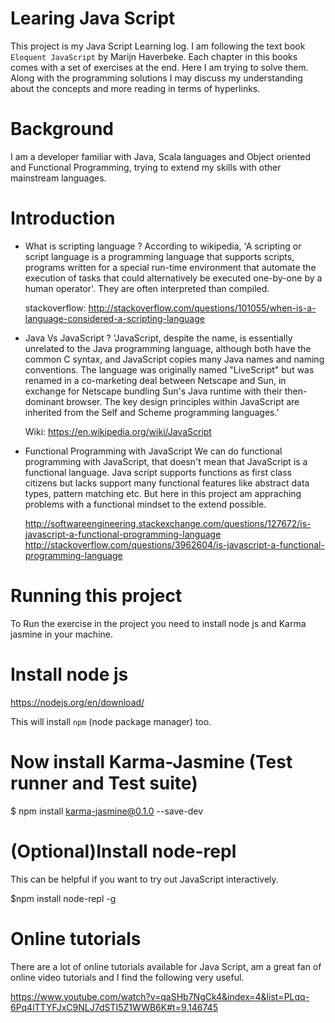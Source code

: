 
Learing Java Script
===================

This project is my Java Script Learning log. I am following the text book `Eloquent JavaScript` by Marijn Haverbeke. Each chapter in this books comes with a set of exercises at the end. Here I am trying to solve them. Along with the programming solutions  I may discuss 
my understanding about the concepts and more reading in terms of hyperlinks.

Background
==========
I am a developer familiar with Java, Scala languages and Object oriented and Functional Programming, trying to extend my skills with other mainstream languages. 

Introduction
=============
* What is scripting language ?
  According to wikipedia, 'A scripting or script language is a programming language that supports scripts, programs written for a special run-time environment that automate the execution of tasks that could alternatively be executed one-by-one by a human operator'.
  They are often interpreted than compiled.

  stackoverflow: http://stackoverflow.com/questions/101055/when-is-a-language-considered-a-scripting-language

* Java Vs JavaScript ?
  'JavaScript, despite the name, is essentially unrelated to the Java programming language, although both have the common C syntax, and JavaScript copies many Java names and naming conventions. The language was originally named "LiveScript" but was renamed in a co-marketing deal between Netscape and Sun, in exchange for Netscape bundling Sun's Java runtime with their then-dominant browser. The key design principles within JavaScript are inherited from the Self and Scheme programming languages.' 

  Wiki: https://en.wikipedia.org/wiki/JavaScript

* Functional Programming with JavaScript
  We can do functional programming with JavaScript, that doesn't mean that JavaScript is a functional language. Java script supports functions as first class citizens but lacks support many functional features like abstract data types, pattern matching etc. But here in this project am appraching problems with a functional mindset to the extend possible.

  http://softwareengineering.stackexchange.com/questions/127672/is-javascript-a-functional-programming-language
  http://stackoverflow.com/questions/3962604/is-javascript-a-functional-programming-language


Running this project
====================
To Run the exercise in the project you need to install node js and Karma jasmine in your machine.

Install node js
===============
https://nodejs.org/en/download/

This will install `npm` (node package manager) too.

Now install Karma-Jasmine (Test runner and Test suite)
======================================================

$ npm install karma-jasmine@0.1.0 --save-dev

(Optional)Install node-repl 
===========================
This can be helpful if you want to try out JavaScript interactively.

$npm install node-repl -g

Online tutorials
================

There are a lot of online tutorials available for Java Script, am a great fan of online video tutorials and I find the following very useful.

https://www.youtube.com/watch?v=qaSHb7NgCk4&index=4&list=PLqq-6Pq4lTTYFJxC9NLJ7dSTI5Z1WWB6K#t=9.146745

